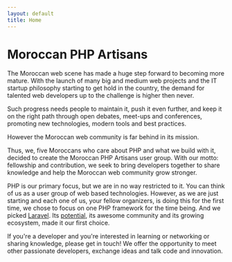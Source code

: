 ```yaml
---
layout: default
title: Home
---
```


# Moroccan PHP Artisans

The Moroccan web scene has made a huge step forward to becoming more mature. With the launch of many big and medium web projects and the IT startup philosophy starting to get hold in the country, the demand for talented web developers up to the challenge is higher then never.

Such progress needs people to maintain it, push it even further, and keep it on the right path through open debates, meet-ups and conferences, promoting new technologies, modern tools and best practices.

However the Moroccan web community is far behind in its mission.

Thus, we, five Moroccans who care about PHP and what we build with it, decided to create the Moroccan PHP Artisans user group. With our motto: fellowship and contribution, we seek to bring developers together to share knowledge and help the Moroccan web community grow stronger.

PHP is our primary focus, but we are in no way restricted to it. You can think of us as a user group of web based technologies. However, as we are just starting and each one of us, your fellow organizers, is doing this for the first time, we chose to focus on one PHP framework for the time being. And we picked [Laravel](http://laravel.com). Its [potential](http://www.sitepoint.com/best-php-frameworks-2014/), its awesome community and its growing ecosystem, made it our first choice.

If you're a developer and you're interested in learning or networking or sharing knowledge, please get in touch! We offer the opportunity to meet other passionate developers, exchange ideas and talk code and innovation.

